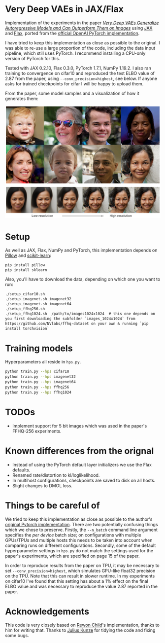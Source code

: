 # Very Deep VAEs in JAX/Flax
Implementation of the experiments in the paper [_Very Deep VAEs Generalize Autoregressive Models and Can Outperform Them on Images_](https://arxiv.org/abs/2011.10650) using [JAX](https://github.com/google/jax) and [Flax](https://github.com/google/flax), ported from the [official OpenAI PyTorch implementation](https://github.com/openai/vdvae).

I have tried to keep this implementation as close as possible to the original. I was able to re-use a large proportion of the code, including the data input pipeline, which still uses PyTorch. I recommend installing a CPU-only version of PyTorch for this.

Tested with JAX 0.2.10, Flax 0.3.0, PyTorch 1.7.1, NumPy 1.19.2. I also ran training to convergence on cifar10 and reproduced the test ELBO value of 2.87 from the paper, using `--conv_precision=highest`, see below. If anyone asks for trained checkpoints for cifar I will be happy to upload them.

From the paper, some model samples and a visualization of how it generates them:

![image](header-image.png)

# Setup
As well as JAX, Flax, NumPy and PyTorch, this implementation depends on [Pillow](https://pillow.readthedocs.io) and [scikit-learn](https://scikit-learn.org):
```
pip install pillow
pip install sklearn
```
Also, you'll have to download the data, depending on which one you want to run:
```
./setup_cifar10.sh
./setup_imagenet.sh imagenet32
./setup_imagenet.sh imagenet64
./setup_ffhq256.sh
./setup_ffhq1024.sh  /path/to/images1024x1024  # this one depends on you first downloading the subfolder `images_1024x1024` from https://github.com/NVlabs/ffhq-dataset on your own & running `pip install torchvision`
```

# Training models
Hyperparameters all reside in `hps.py`.
```bash
python train.py --hps cifar10
python train.py --hps imagenet32
python train.py --hps imagenet64
python train.py --hps ffhq256
python train.py --hps ffhq1024
```

# TODOs
- Implement support for 5 bit images which was used in the paper's FFHQ-256 experiments. 

# Known differences from the orignal
 - Instead of using the PyTorch default layer initializers we use
   the Flax defaults.
 - Renamed rate/distortion to kl/loglikelihood.
 - In multihost configurations, checkpoints are saved to disk on all hosts.
 - Slight changes to DMOL loss.

# Things to be careful of
We tried to keep this implementation as close as possible to the author's [original Pytorch implementation](https://github.com/openai/vdvae). There are two potentially confusing things which we chose to preserve. Firstly, the `--n_batch` command line argument specifies the _per device_ batch size; on configurations with multiple GPUs/TPUs and multiple hosts this needs to be taken into account when comparing runs on different configurations. Secondly, some of the default hyperparameter settings in `hps.py` do not match the settings used for the paper's experiments, which are specified on page 15 of the paper.

In order to reproduce results from the paper on TPU, it may be necessary to set `--conv_precision=highest`, which simulates GPU-like float32 precision on the TPU. Note that this can result in slower runtime. In my experiments on cifar10 I've found that this setting has about a 1% effect on the final ELBO value and was necessary to reproduce the value 2.87 reported in the paper. 

# Acknowledgements
This code is very closely based on [Rewon Child](https://github.com/rewonc)'s implementation, thanks to him for writing that. Thanks to [Julius Kunze](https://github.com/JuliusKunze) for tidying the code and fixing some bugs.
